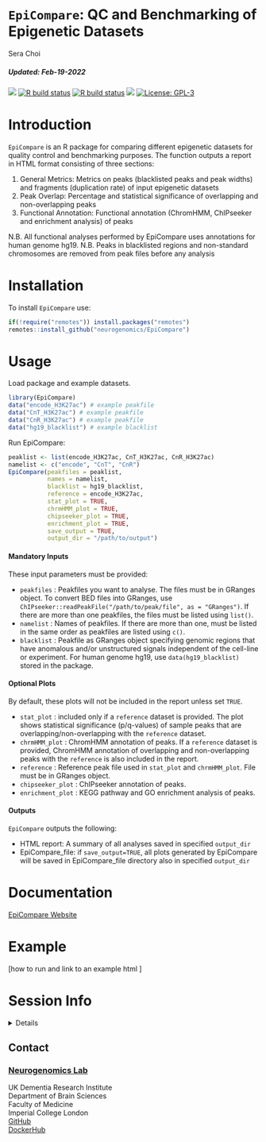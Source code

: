 `EpiCompare`: QC and Benchmarking of Epigenetic Datasets
================
Sera Choi
<h5>
<i>Updated</i>: Feb-19-2022
</h5>

<!-- badges: start -->

[![](https://img.shields.io/badge/devel%20version-0.99.0-black.svg)](https://github.com/neurogenomics/EpiCompare)
[![R build
status](https://github.com/neurogenomics/EpiCompare/workflows/R-CMD-check-bioc/badge.svg)](https://github.com/neurogenomics/EpiCompare/actions)
[![R build
status](https://github.com/neurogenomics/EpiCompare/workflows/DockerHub/badge.svg)](https://github.com/neurogenomics/EpiCompare/actions)
[![](https://codecov.io/gh/neurogenomics/EpiCompare/branch/master/graph/badge.svg)](https://codecov.io/gh/neurogenomics/EpiCompare)
[![License:
GPL-3](https://img.shields.io/badge/license-GPL--3-blue.svg)](https://cran.r-project.org/web/licenses/GPL-3)
<!-- badges: end -->

# Introduction

`EpiCompare` is an R package for comparing different epigenetic datasets
for quality control and benchmarking purposes. The function outputs a
report in HTML format consisting of three sections:

1.  General Metrics: Metrics on peaks (blacklisted peaks and peak
    widths) and fragments (duplication rate) of input epigenetic
    datasets
2.  Peak Overlap: Percentage and statistical significance of overlapping
    and non-overlapping peaks
3.  Functional Annotation: Functional annotation (ChromHMM, ChIPseeker
    and enrichment analysis) of peaks

N.B. All functional analyses performed by EpiCompare uses annotations
for human genome hg19. N.B. Peaks in blacklisted regions and
non-standard chromosomes are removed from peak files before any analysis

# Installation

To install `EpiCompare` use:

``` r
if(!require("remotes")) install.packages("remotes")
remotes::install_github("neurogenomics/EpiCompare")
```

# Usage

Load package and example datasets.

``` r
library(EpiCompare)
data("encode_H3K27ac") # example peakfile
data("CnT_H3K27ac") # example peakfile
data("CnR_H3K27ac") # example peakfile
data("hg19_blacklist") # example blacklist 
```

Run EpiCompare:

``` r
peaklist <- list(encode_H3K27ac, CnT_H3K27ac, CnR_H3K27ac) 
namelist <- c("encode", "CnT", "CnR")
EpiCompare(peakfiles = peaklist,
           names = namelist,
           blacklist = hg19_blacklist,
           reference = encode_H3K27ac,
           stat_plot = TRUE,
           chrmHMM_plot = TRUE,
           chipseeker_plot = TRUE,
           enrichment_plot = TRUE,
           save_output = TRUE,
           output_dir = "/path/to/output")
```

#### Mandatory Inputs

These input parameters must be provided:

-   `peakfiles` : Peakfiles you want to analyse. The files must be in
    GRanges object. To convert BED files into GRanges, use
    `ChIPseeker::readPeakFile("/path/to/peak/file", as = "GRanges")`. If
    there are more than one peakfiles, the files must be listed using
    `list()`.
-   `namelist` : Names of peakfiles. If there are more than one, must be
    listed in the same order as peakfiles are listed using `c()`.
-   `blacklist` : Peakfile as GRanges object specifying genomic regions
    that have anomalous and/or unstructured signals independent of the
    cell-line or experiment. For human genome hg19, use
    `data(hg19_blacklist)` stored in the package.

#### Optional Plots

By default, these plots will not be included in the report unless set
`TRUE`.

-   `stat_plot` : included only if a `reference` dataset is provided.
    The plot shows statistical significance (p/q-values) of sample peaks
    that are overlapping/non-overlapping with the `reference` dataset.
-   `chrmHMM_plot` : ChromHMM annotation of peaks. If a `reference`
    dataset is provided, ChromHMM annotation of overlapping and
    non-overlapping peaks with the `reference` is also included in the
    report.
-   `reference` : Reference peak file used in `stat_plot` and
    `chrmHMM_plot`. File must be in GRanges object.  
-   `chipseeker_plot` : ChIPseeker annotation of peaks.
-   `enrichment_plot` : KEGG pathway and GO enrichment analysis of
    peaks.

#### Outputs

`EpiCompare` outputs the following:

-   HTML report: A summary of all analyses saved in specified
    `output_dir`
-   EpiCompare_file: if `save_output=TRUE`, all plots generated by
    EpiCompare will be saved in EpiCompare_file directory also in
    specified `output_dir`

# Documentation

[EpiCompare Website](https://neurogenomics.github.io/EpiCompare)

# Example

\[how to run and link to an example html \]

# Session Info

<details>

``` r
utils::sessionInfo()
```

    ## R version 4.0.2 (2020-06-22)
    ## Platform: x86_64-apple-darwin17.0 (64-bit)
    ## Running under: macOS  10.16
    ## 
    ## Matrix products: default
    ## BLAS:   /Library/Frameworks/R.framework/Versions/4.0/Resources/lib/libRblas.dylib
    ## LAPACK: /Library/Frameworks/R.framework/Versions/4.0/Resources/lib/libRlapack.dylib
    ## 
    ## locale:
    ## [1] en_GB.UTF-8/en_GB.UTF-8/en_GB.UTF-8/C/en_GB.UTF-8/en_GB.UTF-8
    ## 
    ## attached base packages:
    ## [1] stats     graphics  grDevices utils     datasets  methods   base     
    ## 
    ## loaded via a namespace (and not attached):
    ##  [1] tidyselect_1.1.1    xfun_0.29           purrr_0.3.4        
    ##  [4] colorspace_2.0-2    vctrs_0.3.8         generics_0.1.1     
    ##  [7] htmltools_0.5.2     usethis_2.1.5       yaml_2.2.1         
    ## [10] utf8_1.2.2          rlang_0.4.12        gert_1.4.3         
    ## [13] pillar_1.6.4        glue_1.6.0          DBI_1.1.2          
    ## [16] RColorBrewer_1.1-2  rvcheck_0.2.1       lifecycle_1.0.1    
    ## [19] stringr_1.4.0       dlstats_0.1.4       munsell_0.5.0      
    ## [22] gtable_0.3.0        evaluate_0.14       knitr_1.37         
    ## [25] fastmap_1.1.0       curl_4.3.2          sys_3.4            
    ## [28] fansi_0.5.0         openssl_1.4.6       scales_1.1.1       
    ## [31] BiocManager_1.30.16 desc_1.4.0          jsonlite_1.7.2     
    ## [34] fs_1.5.2            credentials_1.3.2   ggplot2_3.3.5      
    ## [37] askpass_1.1         digest_0.6.29       stringi_1.7.6      
    ## [40] gh_1.3.0            dplyr_1.0.7         grid_4.0.2         
    ## [43] rprojroot_2.0.2     cli_3.1.0           tools_4.0.2        
    ## [46] yulab.utils_0.0.4   magrittr_2.0.1      tibble_3.1.6       
    ## [49] crayon_1.4.2        pkgconfig_2.0.3     ellipsis_0.3.2     
    ## [52] assertthat_0.2.1    rmarkdown_2.11.3    httr_1.4.2         
    ## [55] rstudioapi_0.13     gitcreds_0.1.1      badger_0.1.0       
    ## [58] R6_2.5.1            compiler_4.0.2

</details>

## Contact

### [Neurogenomics Lab](https://www.neurogenomics.co.uk/)

UK Dementia Research Institute  
Department of Brain Sciences  
Faculty of Medicine  
Imperial College London  
[GitHub](https://github.com/neurogenomics)  
[DockerHub](https://hub.docker.com/orgs/neurogenomicslab)

<br>
